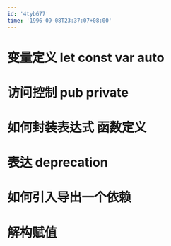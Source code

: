 ```yaml
---
id: '4tyb677'
time: '1996-09-08T23:37:07+08:00'
---
```


# 变量定义 let const var auto

# 访问控制 pub private

# 如何封装表达式 函数定义

# 表达 deprecation

# 如何引入导出一个依赖

# 解构赋值